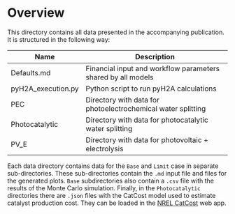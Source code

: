 # Overview

This directory contains all data presented in the accompanying publication. It is structured in the following way:

Name | Description
--- | ---
Defaults.md | Financial input and workflow parameters shared by all models
pyH2A_execution.py | Python script to run pyH2A calculations
PEC | Directory with data for photoelectrochemical water splitting
Photocatalytic | Directory with data for photocatalytic water splitting
PV_E | Directory with data for photovoltaic + electrolysis

Each data directory contains data for the `Base` and `Limit` case in separate sub-directories. These sub-directories contain the `.md` input file and files for the generated plots. `Base` subdirectories also contain a `.csv` file with the results of the Monte Carlo simulation.
Finally, in the `Photocatalytic` directories there are `.json` files with the CatCost model used to estimate catalyst production cost. They can be loaded in the [NREL CatCost](https://catcost.chemcatbio.org/catalyst-estimate) web app. 
